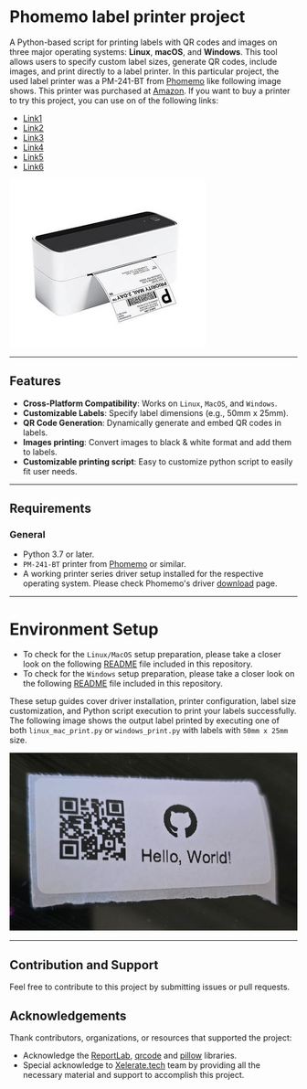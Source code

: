 # Phomemo label printer project

A Python-based script for printing labels with QR codes and images on three major operating systems: **Linux**, **macOS**, and **Windows**. This tool allows users to specify custom label sizes, generate QR codes, include images, and print directly to a label printer. In this particular project, the used label printer was a PM-241-BT from [Phomemo](https://phomemo.com) like following image shows. This printer was purchased at [Amazon](http://www.amazon.es). If you want to buy a printer to try this project, you can use on of the following links:

  - [Link1](http://www.amazon.es/dp/B0BSBTWQ17/ref=nosim?tag=pmcunhasilva-21)
  - [Link2](http://www.amazon.es/dp/B0BMKTV8ZL/ref=nosim?tag=pmcunhasilva-21)
  - [Link3](http://www.amazon.es/dp/B0BTYFJR36/ref=nosim?tag=pmcunhasilva-21)
  - [Link4](http://www.amazon.es/dp/B0BTYD7H28/ref=nosim?tag=pmcunhasilva-21)
  - [Link5](http://www.amazon.es/dp/B0CCRSJP5S/ref=nosim?tag=pmcunhasilva-21)
  - [Link6](http://www.amazon.es/dp/B0BS8Q3FZQ/ref=nosim?tag=pmcunhasilva-21)

![PM-241-BT](.doc/images/PM-241-BT.png)

---

## Features

- **Cross-Platform Compatibility**: Works on `Linux`, `MacOS`, and `Windows`.
- **Customizable Labels**: Specify label dimensions (e.g., 50mm x 25mm).
- **QR Code Generation**: Dynamically generate and embed QR codes in labels.
- **Images printing**: Convert images to black & white format and add them to labels.
- **Customizable printing script**: Easy to customize python script to easily fit user needs.

---

## Requirements

### General
- Python 3.7 or later.
- `PM-241-BT` printer from [Phomemo](https://phomemo.com) or similar.
- A working printer series driver setup installed for the respective operating system. Please check Phomemo's driver [download](https://eu.phomemo.com/pages/drivers) page.

---

# Environment Setup

- To check for the `Linux/MacOS` setup preparation, please take a closer look on the following [README](.doc/readmes/README_LINUX_MAC.md) file included in this repository.
- To check for the `Windows` setup preparation, please take a closer look on the following [README](.doc/readmes/README_WINDOWS.md) file included in this repository.

These setup guides cover driver installation, printer configuration, label size customization, and Python script execution to print your labels successfully. The following image shows the output label printed by executing one of both `linux_mac_print.py` or `windows_print.py` with labels with `50mm x 25mm` size.

![final_label](.doc/images/final_label.png)

---

## Contribution and Support

Feel free to contribute to this project by submitting issues or pull requests.

## Acknowledgements

Thank contributors, organizations, or resources that supported the project:

- Acknowledge the [ReportLab](https://www.reportlab.com/), [qrcode](https://github.com/lincolnloop/python-qrcode) and [pillow](https://pillow.readthedocs.io/en/stable/) libraries.
- Special acknowledge to [Xelerate.tech](https://www.xelerate.tech/) team by providing all the necessary material and support to accomplish this project.
